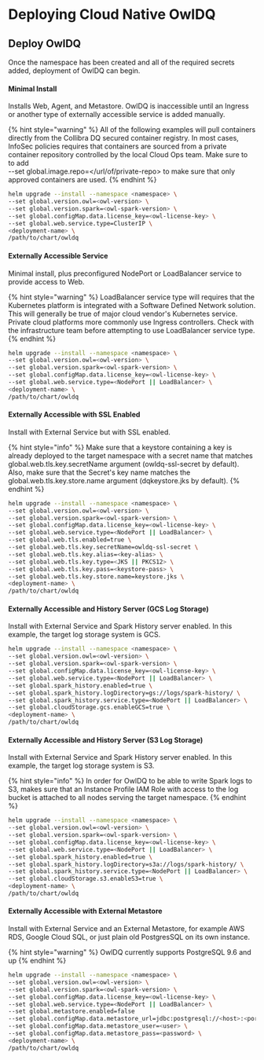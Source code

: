 # Deploying Cloud Native OwlDQ

## Deploy OwlDQ

Once the namespace has been created and all of the required secrets added, deployment of OwlDQ can begin.

#### Minimal Install

Installs Web, Agent, and Metastore. OwlDQ is inaccessible until an Ingress or another type of externally accessible service is added manually.

{% hint style="warning" %}
All of the following examples will pull containers directly from the Collibra DQ secured container registry. In most cases, InfoSec policies requires that containers are sourced from a private container repository controlled by the local Cloud Ops team. Make sure to to add  
--set global.image.repo=&lt;/url/of/private-repo&gt; to make sure that only approved containers are used.
{% endhint %}

```bash
helm upgrade --install --namespace <namespace> \
--set global.version.owl=<owl-version> \
--set global.version.spark=<owl-spark-version> \
--set global.configMap.data.license_key=<owl-license-key> \
--set global.web.service.type=ClusterIP \
<deployment-name> \
/path/to/chart/owldq
```

#### Externally Accessible Service

Minimal install, plus preconfigured NodePort or LoadBalancer service to provide access to Web. 

{% hint style="warning" %}
LoadBalancer service type will requires that the Kubernetes platform is integrated with a Software Defined Network solution. This will generally be true of major cloud vendor's Kubernetes service. Private cloud platforms more commonly use Ingress controllers. Check with the infrastructure team before attempting to use LoadBalancer service type. 
{% endhint %}

```bash
helm upgrade --install --namespace <namespace> \
--set global.version.owl=<owl-version> \
--set global.version.spark=<owl-spark-version> \
--set global.configMap.data.license_key=<owl-license-key> \
--set global.web.service.type=<NodePort || LoadBalancer> \
<deployment-name> \
/path/to/chart/owldq
```

#### Externally Accessible with SSL Enabled

Install with External Service but with SSL enabled.

{% hint style="info" %}
Make sure that a keystore containing a key is already deployed to the target namespace with a secret name that matches global.web.tls.key.secretName argument \(owldq-ssl-secret by default\). Also, make sure that the Secret's key name matches the global.web.tls.key.store.name argument \(dqkeystore.jks by default\). 
{% endhint %}

```bash
helm upgrade --install --namespace <namespace> \
--set global.version.owl=<owl-version> \
--set global.version.spark=<owl-spark-version> \
--set global.configMap.data.license_key=<owl-license-key> \
--set global.web.service.type=<NodePort || LoadBalancer> \
--set global.web.tls.enabled=true \
--set global.web.tls.key.secretName=owldq-ssl-secret \
--set global.web.tls.key.alias=<key-alias> \
--set global.web.tls.key.type=<JKS || PKCS12> \
--set global.web.tls.key.pass=<keystore-pass> \
--set global.web.tls.key.store.name=keystore.jks \ 
<deployment-name> \
/path/to/chart/owldq
```

#### Externally Accessible and History Server \(GCS Log Storage\)

Install with External Service and Spark History server enabled. In this example, the target log storage system is GCS. 

```bash
helm upgrade --install --namespace <namespace> \
--set global.version.owl=<owl-version> \
--set global.version.spark=<owl-spark-version> \
--set global.configMap.data.license_key=<owl-license-key> \
--set global.web.service.type=<NodePort || LoadBalancer> \
--set global.spark_history.enabled=true \
--set global.spark_history.logDirectory=gs://logs/spark-history/ \
--set global.spark_history.service.type=<NodePort || LoadBalancer> \
--set global.cloudStorage.gcs.enableGCS=true \
<deployment-name> \
/path/to/chart/owldq
```

#### Externally Accessible and History Server \(S3 Log Storage\)

Install with External Service and Spark History server enabled. In this example, the target log storage system is S3. 

{% hint style="info" %}
In order for OwlDQ to be able to write Spark logs to S3, makes sure that an Instance Profile IAM Role with access to the log bucket is attached to all nodes serving the target namespace.
{% endhint %}

```bash
helm upgrade --install --namespace <namespace> \
--set global.version.owl=<owl-version> \
--set global.version.spark=<owl-spark-version> \
--set global.configMap.data.license_key=<owl-license-key> \
--set global.web.service.type=<NodePort || LoadBalancer> \
--set global.spark_history.enabled=true \
--set global.spark_history.logDirectory=s3a://logs/spark-history/ \
--set global.spark_history.service.type=<NodePort || LoadBalancer> \
--set global.cloudStorage.s3.enableS3=true \
<deployment-name> \
/path/to/chart/owldq
```

#### Externally Accessible with External Metastore

Install with External Service and an External Metastore, for example AWS RDS, Google Cloud SQL, or just plain old PostgresSQL on its own instance. 

{% hint style="warning" %}
OwlDQ currently supports PostgreSQL 9.6 and up
{% endhint %}

```bash
helm upgrade --install --namespace <namespace> \
--set global.version.owl=<owl-version> \
--set global.version.spark=<owl-spark-version> \
--set global.configMap.data.license_key=<owl-license-key> \
--set global.web.service.type=<NodePort || LoadBalancer> \
--set global.metastore.enabled=false                                        
--set global.configMap.data.metastore_url=jdbc:postgresql://<host>:<port>/<database>
--set global.configMap.data.metastore_user=<user> \
--set global.configMap.data.metastore_pass=<password> \
<deployment-name> \
/path/to/chart/owldq
```

